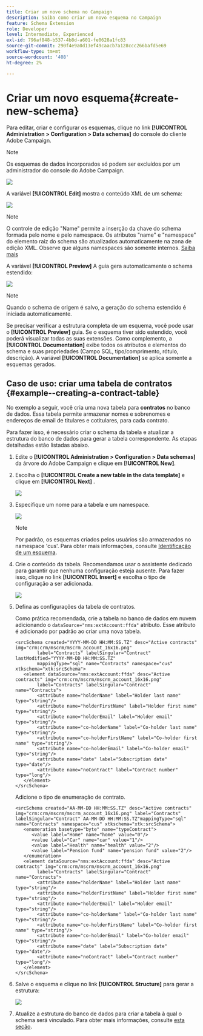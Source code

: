 ```yaml
---
title: Criar um novo schema no Campaign
description: Saiba como criar um novo esquema no Campaign
feature: Schema Extension
role: Developer
level: Intermediate, Experienced
exl-id: 796af848-b537-4b8d-a601-fe0628a1fc83
source-git-commit: 290f4e9a0d13ef49caacb7a128ccc266bafd5e69
workflow-type: tm+mt
source-wordcount: '408'
ht-degree: 2%

---
```


# Criar um novo esquema{#create-new-schema}

Para editar, criar e configurar os esquemas, clique no link **[!UICONTROL Administration > Configuration > Data schemas]** do console do cliente Adobe Campaign.

>[!NOTE]
>
>Os esquemas de dados incorporados só podem ser excluídos por um administrador do console do Adobe Campaign.

![](assets/schema_navtree.png)

A variável **[!UICONTROL Edit]** mostra o conteúdo XML de um schema:

![](assets/schema_edition.png)

>[!NOTE]
>
>O controle de edição &quot;Name&quot; permite a inserção da chave do schema formada pelo nome e pelo namespace. Os atributos &quot;name&quot; e &quot;namespace&quot; do elemento raiz do schema são atualizados automaticamente na zona de edição XML. Observe que alguns namespaces são somente internos. [Saiba mais](schemas.md#reserved-namespaces)

A variável **[!UICONTROL Preview]** A guia gera automaticamente o schema estendido:

![](assets/schema_edition2.png)

>[!NOTE]
>
>Quando o schema de origem é salvo, a geração do schema estendido é iniciada automaticamente.

Se precisar verificar a estrutura completa de um esquema, você pode usar o **[!UICONTROL Preview]** guia. Se o esquema tiver sido estendido, você poderá visualizar todas as suas extensões. Como complemento, a **[!UICONTROL Documentation]** exibe todos os atributos e elementos do schema e suas propriedades (Campo SQL, tipo/comprimento, rótulo, descrição). A variável **[!UICONTROL Documentation]** se aplica somente a esquemas gerados.

## Caso de uso: criar uma tabela de contratos {#example--creating-a-contract-table}

No exemplo a seguir, você cria uma nova tabela para **contratos** no banco de dados. Essa tabela permite armazenar nomes e sobrenomes e endereços de email de titulares e cotitulares, para cada contrato.

Para fazer isso, é necessário criar o schema da tabela e atualizar a estrutura do banco de dados para gerar a tabela correspondente. As etapas detalhadas estão listadas abaixo.

1. Edite o **[!UICONTROL Administration > Configuration > Data schemas]** da árvore do Adobe Campaign e clique em **[!UICONTROL New]**.
1. Escolha o **[!UICONTROL Create a new table in the data template]** e clique em **[!UICONTROL Next]** .

   ![](assets/create_new_schema.png)

1. Especifique um nome para a tabela e um namespace.

   ![](assets/create_new_param.png)

   >[!NOTE]
   >
   >Por padrão, os esquemas criados pelos usuários são armazenados no namespace &#39;cus&#39;. Para obter mais informações, consulte [Identificação de um esquema](extend-schema.md#identification-of-a-schema).

1. Crie o conteúdo da tabela. Recomendamos usar o assistente dedicado para garantir que nenhuma configuração esteja ausente. Para fazer isso, clique no link **[!UICONTROL Insert]** e escolha o tipo de configuração a ser adicionada.

   ![](assets/create_new_content.png)

1. Defina as configurações da tabela de contratos.

   Como prática recomendada, crie a tabela no banco de dados em nuvem adicionando o `dataSource="nms:extAccount:ffda"` atributo. Esse atributo é adicionado por padrão ao criar uma nova tabela.

   ```
   <srcSchema created="YYYY-MM-DD HH:MM:SS.TZ" desc="Active contracts" img="crm:crm/mscrm/mscrm_account_16x16.png"
           label="Contracts" labelSingular="Contract" lastModified="YYYY-MM-DD HH:MM:SS.TZ"
           mappingType="sql" name="Contracts" namespace="cus" xtkschema="xtk:srcSchema">
      <element dataSource="nms:extAccount:ffda" desc="Active contracts" img="crm:crm/mscrm/mscrm_account_16x16.png"
           label="Contracts" labelSingular="Contract" name="Contracts">
           <attribute name="holderName" label="Holder last name" type="string"/>
           <attribute name="holderFirstName" label="Holder first name" type="string"/>
           <attribute name="holderEmail" label="Holder email" type="string"/>
           <attribute name="co-holderName" label="Co-holder last name" type="string"/>           
           <attribute name="co-holderFirstName" label="Co-holder first name" type="string"/>           
           <attribute name="co-holderEmail" label="Co-holder email" type="string"/>    
           <attribute name="date" label="Subscription date" type="date"/>     
           <attribute name="noContract" label="Contract number" type="long"/> 
      </element>
   </srcSchema>
   ```

   Adicione o tipo de enumeração de contrato.

   ```
   <srcSchema created="AA-MM-DD HH:MM:SS.TZ" desc="Active contracts" img="crm:crm/mscrm/mscrm_account_16x16.png" label="Contracts" labelSingular="Contract" AA-MM-DD HH:MM:SS.TZ"mappingType="sql" name="Contracts" namespace="cus" xtkschema="xtk:srcSchema">
      <enumeration basetype="byte" name="typeContract">
         <value label="Home" name="home" value="0"/>
         <value label="Car" name="car" value="1"/>
         <value label="Health" name="health" value="2"/>
         <value label="Pension fund" name="pension fund" value="2"/>
      </enumeration>
      <element dataSource="nms:extAccount:ffda" desc="Active contracts" img="crm:crm/mscrm/mscrm_account_16x16.png"
           label="Contracts" labelSingular="Contract" name="Contracts">
           <attribute name="holderName" label="Holder last name" type="string"/>
           <attribute name="holderFirstName" label="Holder first name" type="string"/>
           <attribute name="holderEmail" label="Holder email" type="string"/>
           <attribute name="co-holderName" label="Co-holder last name" type="string"/>           
           <attribute name="co-holderFirstName" label="Co-holder first name" type="string"/>           
           <attribute name="co-holderEmail" label="Co-holder email" type="string"/>    
           <attribute name="date" label="Subscription date" type="date"/>     
           <attribute name="noContract" label="Contract number" type="long"/> 
      </element>
   </srcSchema>
   ```

1. Salve o esquema e clique no link **[!UICONTROL Structure]** para gerar a estrutura:

   ![](assets/configuration_structure.png)

1. Atualize a estrutura do banco de dados para criar a tabela à qual o schema será vinculado. Para obter mais informações, consulte [esta seção](update-database-structure.md).
